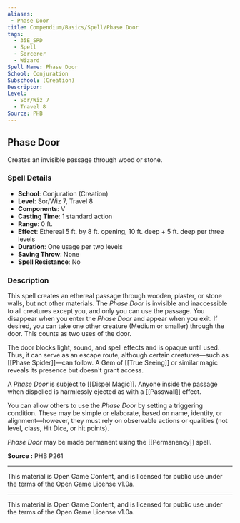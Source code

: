 ```yaml
---
aliases:
 - Phase Door
title: Compendium/Basics/Spell/Phase Door
tags:  
  - 35E_SRD  
  - Spell  
  - Sorcerer  
  - Wizard  
Spell Name: Phase Door
School: Conjuration
Subschool: (Creation)
Descriptor: 
Level:  
  - Sor/Wiz 7  
  - Travel 8  
Source: PHB
---
```


## Phase Door

Creates an invisible passage through wood or stone.

### Spell Details

- **School**: Conjuration (Creation)  
- **Level**: Sor/Wiz 7, Travel 8  
- **Components**: V  
- **Casting Time**: 1 standard action  
- **Range**: 0 ft.  
- **Effect**: Ethereal 5 ft. by 8 ft. opening, 10 ft. deep + 5 ft. deep per three levels  
- **Duration**: One usage per two levels  
- **Saving Throw**: None  
- **Spell Resistance**: No  

### Description

This spell creates an ethereal passage through wooden, plaster, or stone walls, but not other materials. The *Phase Door* is invisible and inaccessible to all creatures except you, and only you can use the passage. You disappear when you enter the *Phase Door* and appear when you exit. If desired, you can take one other creature (Medium or smaller) through the door. This counts as two uses of the door.  

The door blocks light, sound, and spell effects and is opaque until used. Thus, it can serve as an escape route, although certain creatures—such as [[Phase Spider]]—can follow. A Gem of [[True Seeing]] or similar magic reveals its presence but doesn't grant access.

A *Phase Door* is subject to [[Dispel Magic]]. Anyone inside the passage when dispelled is harmlessly ejected as with a [[Passwall]] effect.

You can allow others to use the *Phase Door* by setting a triggering condition. These may be simple or elaborate, based on name, identity, or alignment—however, they must rely on observable actions or qualities (not level, class, Hit Dice, or hit points).

*Phase Door* may be made permanent using the [[Permanency]] spell.


**Source :** PHB P261

---

This material is Open Game Content, and is licensed for public use under  
the terms of the Open Game License v1.0a.

---

This material is Open Game Content, and is licensed for public use under the terms of the Open Game License v1.0a.
